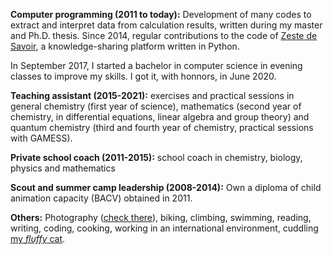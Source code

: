 **Computer programming (2011 to today):**
Development of many codes to extract and interpret data from calculation results, written during my master and Ph.D. thesis. 
Since 2014, regular contributions to the code of [Zeste de Savoir](https://zestedesavoir.com/), a knowledge-sharing platform written in Python.

In September 2017, I started a bachelor in computer science in evening classes to improve my skills. I got it, with honnors, in June 2020.


**Teaching assistant (2015-2021):**
exercises and practical sessions in general chemistry (first year of science), mathematics (second year of chemistry, in differential equations, linear algebra and group theory) and quantum chemistry (third and fourth year of chemistry, practical sessions with GAMESS).

**Private school coach (2011-2015):**
school coach in chemistry, biology, physics and mathematics

**Scout and summer camp leadership (2008-2014):**
Own a diploma of child animation capacity (BACV) obtained in 2011.

**Others:**
Photography ([check there](https://pics.pierrebeaujean.net)), biking, climbing, swimming, reading, writing, coding, cooking, working in an international environment, cuddling [my *fluffy* cat](https://twitter.com/PotichatBatida).
